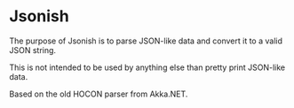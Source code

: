 # Jsonish

The purpose of Jsonish is to parse JSON-like data and convert it to a valid JSON string.

This is not intended to be used by anything else than pretty print JSON-like data.

Based on the old HOCON parser from Akka.NET.
